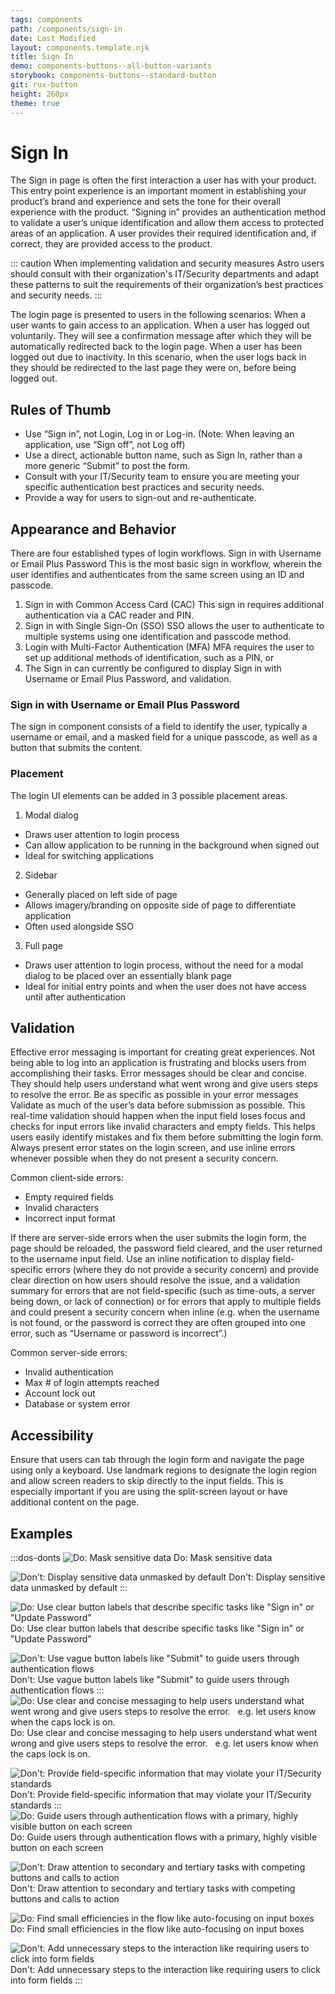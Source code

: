 ```yaml
---
tags: components
path: /components/sign-in
date: Last Modified
layout: components.template.njk
title: Sign In
demo: components-buttons--all-button-variants
storybook: components-buttons--standard-button
git: rux-button
height: 260px
theme: true
---
```


# Sign In

The Sign in page is often the first interaction a user has with your product. This entry point experience is an important moment in establishing your product’s brand and experience and sets the tone for their overall experience with the product.
“Signing in” provides an authentication method to validate a user’s unique identification and allow them access to protected areas of an application. A user provides their required identification and, if correct, they are provided access to the product.

 ::: caution When implementing validation and security measures Astro users should consult with their organization's IT/Security departments and adapt these patterns to suit the requirements of their organization’s best practices and security needs. :::

The login page is presented to users in the following scenarios:
When a user wants to gain access to an application.
When a user has logged out voluntarily. They will see a confirmation message after which they will be automatically redirected back to the login page.
When a user has been logged out due to inactivity. In this scenario, when the user logs back in they should be redirected to the last page they were on, before being logged out.

## Rules of Thumb

-  Use “Sign in”, not Login, Log in or Log-in. (Note: When leaving an application, use “Sign off”, not Log off)
-  Use a direct, actionable button name, such as Sign In, rather than a more generic “Submit” to post the form.
-  Consult with your IT/Security team to ensure you are meeting your specific authentication best practices and security needs.
-  Provide a way for users to sign-out and re-authenticate.

## Appearance and Behavior

There are four established types of login workflows.
Sign in with Username or Email Plus Password
This is the most basic sign in workflow, wherein the user identifies and authenticates from the same screen using an ID and passcode.
1. Sign in with Common Access Card (CAC)
This sign in requires additional authentication via a CAC reader and PIN.
2. Sign in with Single Sign-On (SSO)
SSO allows the user to authenticate to multiple systems using one identification and passcode method.
3. Login with Multi-Factor Authentication (MFA)
MFA requires the user to set up additional methods of identification, such as a PIN, or
4. The Sign in can currently be configured to display Sign in with Username or Email Plus Password, and validation.

### Sign in with Username or Email Plus Password

The sign in component consists of a field to identify the user, typically a username or email, and a masked field for a unique passcode, as well as a button that submits the content.  

### Placement

The login UI elements can be added in 3 possible placement areas.

1. Modal dialog
* Draws user attention to login process
* Can allow application to be running in the background when signed out
* Ideal for switching applications

2.  Sidebar
* Generally placed on left side of page
* Allows imagery/branding on opposite side of page to differentiate application
* Often used alongside SSO

3.  Full page
* Draws user attention to login process, without the need for a modal dialog to be placed over an essentially blank page
* Ideal for initial entry points and when the user does not have access until after authentication


## Validation

Effective error messaging is important for creating great experiences. Not being able to log into an application is frustrating and blocks users from accomplishing their tasks.
Error messages should be clear and concise. They should help users understand what went wrong and give users steps to resolve the error. Be as specific as possible in your error messages
Validate as much of the user’s data before submission as possible. This real-time validation should happen when the input field loses focus and checks for input errors like invalid characters and empty fields. This helps users easily identify mistakes and fix them before submitting the login form.
Always present error states on the login screen, and use inline errors whenever possible when they do not present a security concern.

Common client-side errors:
* Empty required fields
* Invalid characters
* Incorrect input format

If there are server-side errors when the user submits the login form, the page should be reloaded, the password field cleared, and the user returned to the username input field. Use an inline notification to display field-specific errors (where they do not provide a security concern) and provide clear direction on how users should resolve the issue, and a validation summary for errors that are not field-specific (such as time-outs, a server being down, or lack of connection) or for errors that apply to multiple fields and could present a security concern when inline (e.g. when the username is not found, or the password is correct they are often grouped into one error, such as “Username or password is incorrect”.)

Common server-side errors:
* Invalid authentication
* Max # of login attempts reached
* Account lock out
* Database or system error

## Accessibility

Ensure that users can tab through the login form and navigate the page using only a keyboard. Use landmark regions to designate the login region and allow screen readers to skip directly to the input fields. This is especially important if you are using the split-screen layout or have additional content on the page.

## Examples

:::dos-donts
![Do: Mask sensitive data](/img/components/component-template-do-1.png "Do: Something")
Do: Mask sensitive data

![Don't: Display sensitive data unmasked by default](/img/components/component-template-dont-1.png "Don't: Something")
Don't: Display sensitive data unmasked by default
:::

![Do: Use clear button labels that describe specific tasks like "Sign in" or "Update Password"](/img/components/component-template-do-1.png "Do: Something")
Do: Use clear button labels that describe specific tasks like "Sign in" or "Update Password"

![Don't: Use vague button labels like "Submit" to guide users through authentication flows](/img/components/component-template-dont-1.png "Don't: Something")
Don't: Use vague button labels like "Submit" to guide users through authentication flows
:::
![Do: Use clear and concise messaging to help users understand what went wrong and give users steps to resolve the error.   e.g. let users  know when the caps lock is on.](/img/components/component-template-do-1.png "Do: Something")
Do: Use clear and concise messaging to help users understand what went wrong and give users steps to resolve the error.   e.g. let users  know when the caps lock is on.

![Don't: Provide field-specific information that may violate your IT/Security standards](/img/components/component-template-dont-1.png "Don't: Something")
Don't: Provide field-specific information that may violate your IT/Security standards
:::
![Do: Guide users through authentication flows with a primary, highly visible button on each screen](/img/components/component-template-do-1.png "Do: Something")
Do: Guide users through authentication flows with a primary, highly visible button on each screen

![Don't: Draw attention to secondary and tertiary tasks with competing buttons and calls to action](/img/components/component-template-dont-1.png "Don't: Something")
Don't: Draw attention to secondary and tertiary tasks with competing buttons and calls to action

![Do: Find small efficiencies in the flow like auto-focusing on input boxes](/img/components/component-template-do-1.png "Do: Something")
Do: Find small efficiencies in the flow like auto-focusing on input boxes

![Don't: Add unnecessary steps to the interaction like requiring users to click into form fields](/img/components/component-template-dont-1.png "Don't: Something")
Don't: Add unnecessary steps to the interaction like requiring users to click into form fields
:::
